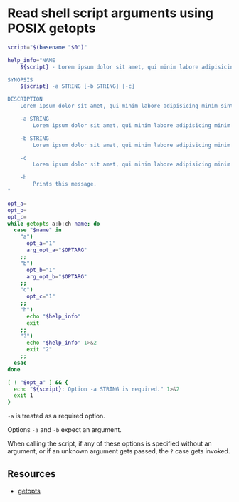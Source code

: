 # Read shell script arguments using POSIX getopts

```sh
script="$(basename "$0")"

help_info="NAME
    ${script} - Lorem ipsum dolor sit amet, qui minim labore adipisicing minim sint cillum sint consectetur cupidatat.

SYNOPSIS
    ${script} -a STRING [-b STRING] [-c]

DESCRIPTION
    Lorem ipsum dolor sit amet, qui minim labore adipisicing minim sint cillum sint consectetur cupidatat.

    -a STRING
        Lorem ipsum dolor sit amet, qui minim labore adipisicing minim sint cillum sint consectetur cupidatat.

    -b STRING
        Lorem ipsum dolor sit amet, qui minim labore adipisicing minim sint cillum sint consectetur cupidatat.

    -c
        Lorem ipsum dolor sit amet, qui minim labore adipisicing minim sint cillum sint consectetur cupidatat.

    -h
        Prints this message.
"

opt_a=
opt_b=
opt_c=
while getopts a:b:ch name; do
  case "$name" in
    "a")
      opt_a="1"
      arg_opt_a="$OPTARG"
    ;;
    "b")
      opt_b="1"
      arg_opt_b="$OPTARG"
    ;;
    "c") 
      opt_c="1"
    ;;
    "h")
      echo "$help_info"
      exit
    ;;
    "?")
      echo "$help_info" 1>&2
      exit "2"
    ;;
  esac
done

[ ! "$opt_a" ] && {
  echo "${script}: Option -a STRING is required." 1>&2
  exit 1
}
```

`-a` is treated as a required option.

Options `-a` and `-b` expect an argument.

When calling the script, if any of these options is specified without an argument, or if an unknown argument gets passed, the `?` case gets invoked.

## Resources

-   [getopts](https://pubs.opengroup.org/onlinepubs/9699919799/utilities/getopts.html)
